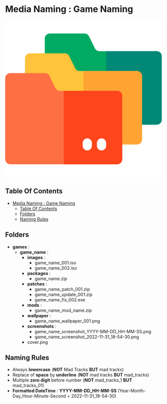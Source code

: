 # Media Naming : Game Naming

![Icon](../icon.png)

## Table Of Contents

- [Media Naming : Game Naming](#media-naming--game-naming)
  - [Table Of Contents](#table-of-contents)
  - [Folders](#folders)
  - [Naming Rules](#naming-rules)

## Folders

- **games** :
  - **game_name** :
    - **images** :
      - game_name_001.iso
      - game_name_002.iso
    - **packages** :
      - game_name.zip
    - **patches** :
      - game_name_patch_001.zip
      - game_name_update_001.zip
      - game_name_fix_002.exe
    - **mods** :
      - game_name_mod_name.zip
    - **wallpaper** :
      - game_name_wallpaper_001.png
    - **screenshots** :
      - game_name_screenshot_YYYY-MM-DD_HH-MM-SS.png
      - game_name_screenshot_2022-11-31_18-54-30.png
    - cover.png

## Naming Rules

- Always **lowercase** (**NOT** Mad Tracks **BUT** mad tracks)
- Replace of **space** by **underline** (**NOT** mad tracks **BUT** mad_tracks)
- Multiple **zero digit** before number (**NOT** mad_tracks_1 **BUT** mad_tracks_01)
- **Formatted DateTime** : **YYYY-MM-DD_HH-MM-SS** (Year-Month-Day_Hour-Minute-Second = 2022-11-31_18-54-30)

